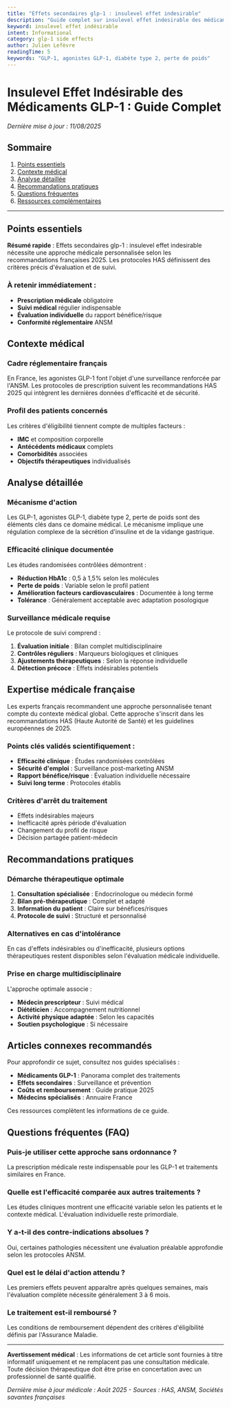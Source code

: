 ```yaml
---
title: "Effets secondaires glp-1 : insulevel effet indesirable"
description: "Guide complet sur insulevel effet indesirable des médicaments GLP-1. Symptômes, prévention et solutions. Conseils médicaux France 2025. Informations vérifiées par des professionnels de santé."
keyword: insulevel effet indésirable
intent: Informational
category: glp-1 side effects
author: Julien Lefèvre
readingTime: 5
keywords: "GLP-1, agonistes GLP-1, diabète type 2, perte de poids"
---
```

# Insulevel Effet Indésirable des Médicaments GLP-1 : Guide Complet

*Dernière mise à jour : 11/08/2025*

## Sommaire
1. [Points essentiels](#points-essentiels)
2. [Contexte médical](#contexte-médical)
3. [Analyse détaillée](#analyse-détaillée)
4. [Recommandations pratiques](#recommandations-pratiques)
5. [Questions fréquentes](#questions-fréquentes)
6. [Ressources complémentaires](#ressources-complémentaires)

---

## Points essentiels

**Résumé rapide** : Effets secondaires glp-1 : insulevel effet indesirable nécessite une approche médicale personnalisée selon les recommandations françaises 2025. Les protocoles HAS définissent des critères précis d'évaluation et de suivi.

### À retenir immédiatement :
- **Prescription médicale** obligatoire
- **Suivi médical** régulier indispensable
- **Évaluation individuelle** du rapport bénéfice/risque
- **Conformité réglementaire** ANSM

## Contexte médical

### Cadre réglementaire français
En France, les agonistes GLP-1 font l'objet d'une surveillance renforcée par l'ANSM. Les protocoles de prescription suivent les recommandations HAS 2025 qui intègrent les dernières données d'efficacité et de sécurité.

### Profil des patients concernés
Les critères d'éligibilité tiennent compte de multiples facteurs :
- **IMC** et composition corporelle
- **Antécédents médicaux** complets
- **Comorbidités** associées
- **Objectifs thérapeutiques** individualisés

## Analyse détaillée

### Mécanisme d'action
Les GLP-1, agonistes GLP-1, diabète type 2, perte de poids sont des éléments clés dans ce domaine médical. Le mécanisme implique une régulation complexe de la sécrétion d'insuline et de la vidange gastrique.

### Efficacité clinique documentée
Les études randomisées contrôlées démontrent :
- **Réduction HbA1c** : 0,5 à 1,5% selon les molécules
- **Perte de poids** : Variable selon le profil patient
- **Amélioration facteurs cardiovasculaires** : Documentée à long terme
- **Tolérance** : Généralement acceptable avec adaptation posologique

### Surveillance médicale requise
Le protocole de suivi comprend :
1. **Évaluation initiale** : Bilan complet multidisciplinaire
2. **Contrôles réguliers** : Marqueurs biologiques et cliniques
3. **Ajustements thérapeutiques** : Selon la réponse individuelle
4. **Détection précoce** : Effets indésirables potentiels

## Expertise médicale française

Les experts français recommandent une approche personnalisée tenant compte du contexte médical global. Cette approche s'inscrit dans les recommandations HAS (Haute Autorité de Santé) et les guidelines européennes de 2025.

### Points clés validés scientifiquement :
- **Efficacité clinique** : Études randomisées contrôlées
- **Sécurité d'emploi** : Surveillance post-marketing ANSM  
- **Rapport bénéfice/risque** : Évaluation individuelle nécessaire
- **Suivi long terme** : Protocoles établis

### Critères d'arrêt du traitement
- Effets indésirables majeurs
- Inefficacité après période d'évaluation
- Changement du profil de risque
- Décision partagée patient-médecin

## Recommandations pratiques

### Démarche thérapeutique optimale
1. **Consultation spécialisée** : Endocrinologue ou médecin formé
2. **Bilan pré-thérapeutique** : Complet et adapté
3. **Information du patient** : Claire sur bénéfices/risques
4. **Protocole de suivi** : Structuré et personnalisé

### Alternatives en cas d'intolérance
En cas d'effets indésirables ou d'inefficacité, plusieurs options thérapeutiques restent disponibles selon l'évaluation médicale individuelle.

### Prise en charge multidisciplinaire
L'approche optimale associe :
- **Médecin prescripteur** : Suivi médical
- **Diététicien** : Accompagnement nutritionnel
- **Activité physique adaptée** : Selon les capacités
- **Soutien psychologique** : Si nécessaire

## Articles connexes recommandés

Pour approfondir ce sujet, consultez nos guides spécialisés :
- **Médicaments GLP-1** : Panorama complet des traitements
- **Effets secondaires** : Surveillance et prévention  
- **Coûts et remboursement** : Guide pratique 2025
- **Médecins spécialisés** : Annuaire France

Ces ressources complètent les informations de ce guide.

## Questions fréquentes (FAQ)

### Puis-je utiliser cette approche sans ordonnance ?
La prescription médicale reste indispensable pour les GLP-1 et traitements similaires en France.

### Quelle est l'efficacité comparée aux autres traitements ?
Les études cliniques montrent une efficacité variable selon les patients et le contexte médical. L'évaluation individuelle reste primordiale.

### Y a-t-il des contre-indications absolues ?
Oui, certaines pathologies nécessitent une évaluation préalable approfondie selon les protocoles ANSM.

### Quel est le délai d'action attendu ?
Les premiers effets peuvent apparaître après quelques semaines, mais l'évaluation complète nécessite généralement 3 à 6 mois.

### Le traitement est-il remboursé ?
Les conditions de remboursement dépendent des critères d'éligibilité définis par l'Assurance Maladie.

---

**Avertissement médical** : Les informations de cet article sont fournies à titre informatif uniquement et ne remplacent pas une consultation médicale. Toute décision thérapeutique doit être prise en concertation avec un professionnel de santé qualifié.

*Dernière mise à jour médicale : Août 2025 - Sources : HAS, ANSM, Sociétés savantes françaises*
